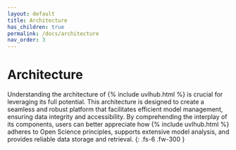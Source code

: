 ```yaml
---
layout: default
title: Architecture
has_children: true
permalink: /docs/architecture
nav_order: 3
---
```


# Architecture

Understanding the architecture of {% include uvlhub.html %} is crucial for leveraging its full potential. This architecture is designed to create a seamless and robust platform that facilitates efficient model management, ensuring data integrity and accessibility. By comprehending the interplay of its components, users can better appreciate how {% include uvlhub.html %} adheres to Open Science principles, supports extensive model analysis, and provides reliable data storage and retrieval.
{: .fs-6 .fw-300 }